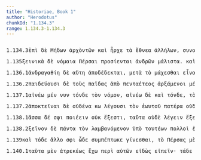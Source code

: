 ```yaml
---
title: "Historiae, Book 1"
author: "Herodotus"
chunkId: "1.134.3"
range: 1.134.3-1.134.3
---
```


<pre class="greek prose syntax" data-urn="urn:cts:greekLit:tlg0016.tlg001"><p><span class="subdoc" data-subdoc="1.134.3">1.134.3</span><span class="sentence"><span class=" " data-flags="r--------" data-head="6" data-id="1" data-lemma="ἐπί">ἐπὶ </span><span class=" " data-flags="d--------" data-head="10" data-id="2" data-lemma="δέ">δὲ </span><span class=" genitive" data-def="Mede, Median" data-flags="n-p---mg-" data-head="1" data-id="3" data-lemma="Μῆδος">Μήδων </span><span class="verb genitive" data-def="to be first, begin, make a beginning, to be the aggressor" data-flags="v-pppamg-" data-head="3" data-id="4" data-lemma="ἄρχω">ἀρχὸντῶν </span><span class=" " data-flags="d--------" data-head="6" data-id="5" data-lemma="καί">καὶ </span><span class="verb " data-def="to be first, begin, make a beginning, to be the aggressor" data-flags="v3siia---" data-head="10" data-id="6" data-lemma="ἄρχω">ἦρχε </span><span class=" nominative" data-flags="l-p---nn-" data-head="8" data-id="7" data-lemma="ὁ">τὰ </span><span class=" nominative" data-def="number of people living together, company, body of men, band, host" data-flags="n-p---nn-" data-head="6" data-id="8" data-lemma="ἔθνος">ἔθνεα </span><span class=" genitive" data-def="of one another, to one another, one another, mutually, reciprocally, one another" data-flags="p-p---ng-" data-head="6" data-id="9" data-lemma="ἀλλήλων">ἀλλήλων</span><span class=" " data-flags="u--------" data-head="37" data-id="10" data-lemma=",">, </span><span class=" genitive" data-def="all together, the whole range of" data-flags="a-p---mg-" data-head="15" data-id="11" data-lemma="συνάπας">συναπάντων </span><span class=" " data-def="indeed, of a truth, but, indeed" data-flags="d--------" data-head="27" data-id="12" data-lemma="μέν">μὲν </span><span class=" nominative" data-def="Mede, Median" data-flags="n-p---mn-" data-head="42" data-id="13" data-lemma="Μῆδος">Μῆδοι </span><span class=" " data-flags="d--------" data-head="17" data-id="14" data-lemma="καί">καὶ </span><span class=" genitive" data-flags="l-p---mg-" data-head="42" data-id="15" data-lemma="ὁ">τῶν </span><span class=" accusative" data-def="nearest, nearest, ever nigh" data-flags="a-p---na-" data-head="17" data-id="16" data-lemma="ἄγχιστος">ἄγχιστα </span><span class="verb genitive" data-def="inhabit, have, enjoy, to be inhabited" data-flags="v-pppamg-" data-head="15" data-id="17" data-lemma="οἰκέω">οἰκεόντων </span><span class=" dative" data-def="Rendic.Pont. Accad.Rom. di Arch, they, them, them" data-flags="p-p---md-" data-head="16" data-id="18" data-lemma="σφεῖς">σφίσι</span><span class=" " data-flags="u--------" data-head="42" data-id="19" data-lemma=",">, </span><span class=" nominative" data-def="this, u, this man here" data-flags="p-p---mn-" data-head="43" data-id="20" data-lemma="οὗτος">οὗτοι </span><span class=" " data-flags="d--------" data-head="27" data-id="21" data-lemma="δέ">δὲ </span><span class=" " data-flags="d--------" data-head="24" data-id="22" data-lemma="καί">καὶ </span><span class=" genitive" data-flags="l-p---mg-" data-head="24" data-id="23" data-lemma="ὁ">τῶν </span><span class=" genitive" data-def="having the same borders with, marching with, with neighbours, suburbs" data-flags="a-p---mg-" data-head="43" data-id="24" data-lemma="ὅμορος">ὁμούρων</span><span class=" " data-flags="u--------" data-head="43" data-id="25" data-lemma=",">, </span><span class=" nominative" data-flags="l-p---mn-" data-head="44" data-id="26" data-lemma="ὁ">οἳ </span><span class=" " data-flags="c--------" data-head="10" data-id="27" data-lemma="δέ">δὲ </span><span class=" " data-def="very, exceedingly, very, every one" data-flags="d--------" data-head="30" data-id="28" data-lemma="μάλα">μάλα </span><span class=" genitive" data-flags="l-p---mg-" data-head="30" data-id="29" data-lemma="ὁ">τῶν </span><span class="verb genitive" data-flags="v-pppemg-" data-head="44" data-id="30" data-lemma="ἔχω">ἐχομένων</span><span class=" " data-flags="u--------" data-head="44" data-id="31" data-lemma=",">, </span><span class=" " data-flags="r--------" data-head="40" data-id="32" data-lemma="κατά">κατὰ </span><span class=" accusative" data-flags="l-s---ma-" data-head="36" data-id="33" data-lemma="ὁ">τὸν </span><span class=" accusative" data-def="self, him, her, it, the very one, the same" data-flags="a-s---ma-" data-head="36" data-id="34" data-lemma="αὐτός">αὐτὸν </span><span class=" " data-flags="d--------" data-head="40" data-id="35" data-lemma="δή">δὴ </span><span class=" accusative" data-def="computation, reckoning, account, accounts" data-flags="n-s---ma-" data-head="32" data-id="36" data-lemma="λόγος">λόγον </span><span class=" " data-flags="c--------" data-head="0" data-id="37" data-lemma="καί">καὶ </span><span class=" nominative" data-flags="l-p---mn-" data-head="39" data-id="38" data-lemma="ὁ">οἱ </span><span class=" nominative" data-def="a throw on the dice" data-flags="n-p---mn-" data-head="40" data-id="39" data-lemma="Πέρσης">Πέρσαι </span><span class="verb " data-def="honour, revere, reverence, bestow honours, reward" data-flags="v3ppia---" data-head="37" data-id="40" data-lemma="τιμάω">τιμῶσι</span><span class=" " data-flags="u--------" data-head="0" data-id="41" data-lemma="·">· </span></span><span class="sentence"><span class="verb " data-def="step forward, advance, take a, stride forward" data-flags="v3siia---" data-head="0" data-id="1" data-lemma="προβαίνω">προέβαινε </span><span class=" " data-def="for, yes, . . , no, ay doubtless" data-flags="d--------" data-head="1" data-id="2" data-lemma="γάρ">γὰρ </span><span class=" " data-flags="d--------" data-head="1" data-id="3" data-lemma="δή">δὴ </span><span class=" nominative" data-flags="l-s---nn-" data-head="5" data-id="4" data-lemma="ὁ">τὸ </span><span class=" nominative" data-def="number of people living together, company, body of men, band, host" data-flags="n-s---nn-" data-head="1" data-id="5" data-lemma="ἔθνος">ἔθνος </span><span class=" vocative" data-def="ruler, commander, chief, king, chief magistrate" data-flags="n-s---mv-" data-head="8" data-id="6" data-lemma="ἄρχων">ἄρχον </span><span class=" " data-flags="d--------" data-head="8" data-id="7" data-lemma="τε">τε </span><span class=" " data-flags="c--------" data-head="1" data-id="8" data-lemma="καί">καὶ </span><span class="verb accusative" data-def="to be an administrator, guardian, for, govern, manage" data-flags="v-sppana-" data-head="8" data-id="9" data-lemma="ἐπιτροπεύω">ἐπιτροπεῦον</span><span class=" " data-flags="u--------" data-head="0" data-id="10" data-lemma=".">. </span></span></p><p><span class="subdoc" data-subdoc="1.135">1.135</span><span class="sentence"><span class=" accusative" data-def="of, for a stranger, of foreign kind, taxes paid by aliens" data-flags="a-p---na-" data-head="3" data-id="1" data-lemma="ξενικός">ξεινικὰ </span><span class=" " data-flags="d--------" data-head="5" data-id="2" data-lemma="δέ">δὲ </span><span class=" accusative" data-flags="a-p---na-" data-head="5" data-id="3" data-lemma="νόμαιος">νόμαια </span><span class=" nominative" data-def="a throw on the dice" data-flags="n-p---mn-" data-head="5" data-id="4" data-lemma="Πέρσης">Πέρσαι </span><span class="verb " data-def="let come to, admit, apply" data-flags="v3ppie---" data-head="0" data-id="5" data-lemma="προσίημι">προσίενται </span><span class=" genitive" data-def="nar-, ner-, nṛ-, nṛ" data-flags="n-p---mg-" data-head="7" data-id="6" data-lemma="ἀνήρ">ἀνδρῶν </span><span class=" " data-flags="d--------" data-head="5" data-id="7" data-lemma="μάλιστα">μάλιστα</span><span class=" " data-flags="u--------" data-head="0" data-id="8" data-lemma=".">. </span></span><span class="sentence"><span class=" " data-flags="d--------" data-head="14" data-id="1" data-lemma="καί">καὶ </span><span class=" " data-def="for, yes, . . , no, ay doubtless" data-flags="d--------" data-head="14" data-id="2" data-lemma="γάρ">γὰρ </span><span class=" " data-flags="d--------" data-head="5" data-id="3" data-lemma="δή">δὴ </span><span class=" accusative" data-flags="l-s---fa-" data-head="6" data-id="4" data-lemma="ὁ">τὴν </span><span class=" accusative" data-def="the Median affairs, the war with the Medes, silken" data-flags="a-s---fa-" data-head="6" data-id="5" data-lemma="Μηδικός">Μηδικὴν </span><span class=" accusative" data-def="clothing, raiment, the dress, dress" data-flags="n-s---fa-" data-head="12" data-id="6" data-lemma="ἐσθής">ἐσθῆτα </span><span class="verb nominative" data-def="use customarily, practise, to have, in common use" data-flags="v-papamn-" data-head="12" data-id="7" data-lemma="νομίζω">νομίσαντες </span><span class=" genitive" data-flags="l-s---fg-" data-head="11" data-id="8" data-lemma="ὁ">τῆς </span><span class=" genitive" data-def="Stadtrecht von Gortyn, of himself, herself, itself, itself, absolutely" data-flags="p-p---mg-" data-head="8" data-id="9" data-lemma="ἑαυτοῦ">ἑωυτῶν </span><span class="verb " data-flags="v--pna---" data-head="7" data-id="10" data-lemma="εἰμί">εἶναι </span><span class=" accusative" data-flags="a-s---fac" data-head="10" data-id="11" data-lemma="καλός">καλλίω </span><span class="verb " data-def="repeated, habitual, bear to and fro, bear along" data-flags="v3ppia---" data-head="14" data-id="12" data-lemma="φορέω">φορέουσι</span><span class=" " data-flags="u--------" data-head="12" data-id="13" data-lemma=",">, </span><span class=" " data-flags="c--------" data-head="0" data-id="14" data-lemma="καί">καὶ </span><span class=" " data-def="into, to, into" data-flags="r--------" data-head="22" data-id="15" data-lemma="εἰς">ἐς </span><span class=" accusative" data-flags="l-p---ma-" data-head="17" data-id="16" data-lemma="ὁ">τοὺς </span><span class=" accusative" data-flags="n-p---ma-" data-head="15" data-id="17" data-lemma="πολεμός">πολέμους </span><span class=" accusative" data-flags="l-p---ma-" data-head="20" data-id="18" data-lemma="ὁ">τοὺς </span><span class=" accusative" data-def="in Egyptian style" data-flags="a-p---ma-" data-head="20" data-id="19" data-lemma="Αἰγύπτιος">Αἰγυπτίους </span><span class=" accusative" data-def="corslet, jerkin, coat of mail, scale armour" data-flags="n-p---ma-" data-head="22" data-id="20" data-lemma="θώραξ">θώρηκας</span><span class=" " data-flags="u--------" data-head="0" data-id="21" data-lemma="·">· </span></span><span class="sentence"><span class=" " data-flags="d--------" data-head="8" data-id="1" data-lemma="καί">καὶ </span><span class=" accusative" data-def="comfort, ease, enjoyments, luxuries, enjoy oneself, make merry" data-flags="n-p---fa-" data-head="5" data-id="2" data-lemma="εὐπάθεια">εὐπαθείας </span><span class=" " data-flags="d--------" data-head="8" data-id="3" data-lemma="τε">τε </span><span class=" accusative" data-def="of every kind, of all sorts, manifold, miscellaneous, of every country" data-flags="a-p---fa-" data-head="2" data-id="4" data-lemma="παντοδαπός">παντοδαπὰς </span><span class="verb nominative" data-def="learn, by hearsay, by inquiry" data-flags="v-pppemn-" data-head="6" data-id="5" data-lemma="πυνθάνομαι">πυνθανόμενοι </span><span class="verb " data-def="pursue, practise, make" data-flags="v3ppia---" data-head="8" data-id="6" data-lemma="ἐπιτηδεύω">ἐπιτηδεύουσι</span><span class=" " data-flags="u--------" data-head="6" data-id="7" data-lemma=",">, </span><span class=" " data-flags="c--------" data-head="0" data-id="8" data-lemma="καί">καὶ </span><span class=" " data-flags="d--------" data-head="10" data-id="9" data-lemma="δή">δὴ </span><span class=" " data-flags="d--------" data-head="15" data-id="10" data-lemma="καί">καὶ </span><span class=" " data-def="ápa, ab, ap-ehtre" data-flags="r--------" data-head="13" data-id="11" data-lemma="ἀπό">ἀπ̓ </span><span class=" genitive" data-def="the Thessalian tribe of which Hellen was the reputed chief, non-Egyptian, pagan" data-flags="n-p---mg-" data-head="11" data-id="12" data-lemma="Ἕλλην">Ἑλλήνων </span><span class="verb nominative" data-def="learn, by study, by practice" data-flags="v-papamn-" data-head="15" data-id="13" data-lemma="μανθάνω">μαθόντες </span><span class=" dative" data-def="child, son, daughter" data-flags="n-p---md-" data-head="15" data-id="14" data-lemma="παῖς">παισὶ </span><span class="verb " data-flags="v3ppie---" data-head="8" data-id="15" data-lemma="μίγνυμι">μίσγονται</span><span class=" " data-flags="u--------" data-head="0" data-id="16" data-lemma=".">. </span></span><span class="sentence"><span class="verb " data-def="D Deor, marry, take to wife" data-flags="v3ppia---" data-head="11" data-id="1" data-lemma="γαμέω">γαμέουσι </span><span class=" " data-flags="d--------" data-head="11" data-id="2" data-lemma="δέ">δὲ </span><span class=" nominative" data-def="each, each, every one" data-flags="a-s---mn-" data-head="11" data-id="3" data-lemma="ἕκαστος">ἕκαστος </span><span class=" genitive" data-def="self, him, her, it, the very one, the same" data-flags="p-p---mg-" data-head="3" data-id="4" data-lemma="αὐτός">αὐτῶν </span><span class=" accusative" data-def="many, many, many" data-flags="a-p---fa-" data-head="8" data-id="5" data-lemma="πολύς">πολλὰς </span><span class=" " data-def="indeed, of a truth, but, indeed" data-flags="d--------" data-head="11" data-id="6" data-lemma="μέν">μὲν </span><span class=" accusative" data-def="wedded, lawful, wedded wife, wedded wife" data-flags="a-p---fa-" data-head="8" data-id="7" data-lemma="κουρίδιος">κουριδίας </span><span class=" accusative" data-def="woman, man, mistress, lady" data-flags="n-p---fa-" data-head="1" data-id="8" data-lemma="γυνή">γυναῖκας</span><span class=" " data-flags="u--------" data-head="1" data-id="9" data-lemma=",">, </span><span class=" dative" data-def="many, many, many" data-flags="a-s---nd-" data-head="13" data-id="10" data-lemma="πολύς">πολλῷ </span><span class=" " data-flags="c--------" data-head="0" data-id="11" data-lemma="δέ">δ̓ </span><span class=" " data-def="yet, still, ever, already" data-flags="d--------" data-head="13" data-id="12" data-lemma="ἔτι">ἔτι </span><span class=" accusative" data-flags="a-p---ma-" data-head="14" data-id="13" data-lemma="πλείων">πλεῦνας </span><span class=" accusative" data-def="young girl" data-flags="n-p---fa-" data-head="15" data-id="14" data-lemma="παλλακή">παλλακὰς </span><span class="verb " data-def="kill, slay, seeks to kill, the slayer, murderer" data-flags="v3ppie---" data-head="11" data-id="15" data-lemma="κτείνω">κτῶνται</span><span class=" " data-flags="u--------" data-head="0" data-id="16" data-lemma=".">. </span></span></p><p><span class="subdoc" data-subdoc="1.136.1">1.136.1</span><span class="sentence"><span class=" nominative" data-def="bravery, manly virtue, the character of an upright man" data-flags="n-s---fn-" data-head="5" data-id="1" data-lemma="ἀνδραγαθία">ἀνδραγαθίη </span><span class=" " data-flags="d--------" data-head="4" data-id="2" data-lemma="δέ">δὲ </span><span class=" nominative" data-def="this, u, this man here" data-flags="a-s---fn-" data-head="1" data-id="3" data-lemma="οὗτος">αὕτη </span><span class="verb " data-def="accept, accept, accept as a teacher, follow" data-flags="v3srie---" data-head="0" data-id="4" data-lemma="ἀποδέχομαι">ἀποδέδεκται</span><span class=" " data-flags="u--------" data-head="4" data-id="5" data-lemma=",">, </span><span class=" " data-def="mip, miti, mit, in the midst of, among, between" data-flags="r--------" data-head="15" data-id="6" data-lemma="μετά">μετὰ </span><span class=" nominative" data-flags="l-s---nn-" data-head="9" data-id="7" data-lemma="ὁ">τὸ </span><span class="verb " data-def="fight, fight with, against" data-flags="v--pne---" data-head="10" data-id="8" data-lemma="μάχομαι">μάχεσθαι </span><span class="verb " data-flags="v--pna---" data-head="6" data-id="9" data-lemma="εἰμί">εἶναι </span><span class=" accusative" data-def="good:, well-born, gentle, aristocrats" data-flags="a-s---ma-" data-head="9" data-id="10" data-lemma="ἀγαθός">ἀγαθόν</span><span class=" " data-flags="u--------" data-head="6" data-id="11" data-lemma=",">, </span><span class=" nominative" data-flags="p-s---mn-" data-head="15" data-id="12" data-lemma="ὅς">ὃς </span><span class=" " data-flags="d--------" data-head="15" data-id="13" data-lemma="ἄν">ἂν </span><span class=" accusative" data-def="many, many, many" data-flags="a-p---ma-" data-head="16" data-id="14" data-lemma="πολύς">πολλοὺς </span><span class="verb " data-def="point away from, at, point out, display, make known" data-flags="v3sasa---" data-head="5" data-id="15" data-lemma="ἀποδείκνυμι">ἀποδέξῃ </span><span class=" accusative" data-def="child, son, daughter" data-flags="n-p---ma-" data-head="15" data-id="16" data-lemma="παῖς">παῖδας</span><span class=" " data-flags="u--------" data-head="0" data-id="17" data-lemma="·">· </span></span><span class="sentence"><span class=" dative" data-flags="l-s---md-" data-head="5" data-id="1" data-lemma="ὁ">τῷ </span><span class=" " data-flags="d--------" data-head="7" data-id="2" data-lemma="δέ">δὲ </span><span class=" accusative" data-flags="l-p---ma-" data-head="4" data-id="3" data-lemma="ὁ">τοὺς </span><span class=" accusative" data-def="most, greatest, largest, most in vogue, the greatest number" data-flags="a-p---ma-" data-head="5" data-id="4" data-lemma="πλεῖστος">πλείστους </span><span class="verb dative" data-def="point away from, at, point out, display, make known" data-flags="v-sppamd-" data-head="7" data-id="5" data-lemma="ἀποδείκνυμι">ἀποδεικνύντι </span><span class=" accusative" data-def="gift, present, gift of honour, votive gift, offering" data-flags="n-p---na-" data-head="7" data-id="6" data-lemma="δῶρον">δῶρα </span><span class="verb " data-def="send out, forth from, bring out by calling, call" data-flags="v3spia---" data-head="0" data-id="7" data-lemma="ἐκπέμπω">ἐκπέμπει </span><span class=" nominative" data-def="king, chief, captain, judge" data-flags="n-s---mn-" data-head="7" data-id="8" data-lemma="βασιλεύς">βασιλεὺς </span><span class=" " data-flags="r--------" data-head="7" data-id="9" data-lemma="ἀνά">ἀνὰ </span><span class=" accusative" data-flags="a-s---na-" data-head="11" data-id="10" data-lemma="πᾶς">πᾶν </span><span class=" accusative" data-flags="n-s---na-" data-head="9" data-id="11" data-lemma="ἔτος">ἔτος</span><span class=" " data-flags="u--------" data-head="0" data-id="12" data-lemma=".">. </span></span><span class="sentence"><span class=" accusative" data-flags="l-s---na-" data-head="2" data-id="1" data-lemma="ὁ">τὸ </span><span class=" accusative" data-def="many, many, many" data-flags="a-s---na-" data-head="6" data-id="2" data-lemma="πολύς">πολλὸν </span><span class=" " data-flags="d--------" data-head="4" data-id="3" data-lemma="δέ">δ̓ </span><span class="verb " data-def="go before, lead the way, precede, to go before" data-flags="v3ppie---" data-head="0" data-id="4" data-lemma="ἡγέομαι">ἡγέαται </span><span class=" accusative" data-def="strong, hard, indigestible" data-flags="a-s---na-" data-head="6" data-id="5" data-lemma="ἰσχυρός">ἰσχυρὸν </span><span class="verb " data-flags="v--pna---" data-head="4" data-id="6" data-lemma="εἰμί">εἶναι</span><span class=" " data-flags="u--------" data-head="0" data-id="7" data-lemma=".">. </span></span></p><p><span class="subdoc" data-subdoc="1.136.2">1.136.2</span><span class="sentence"><span class="verb " data-def="bring up, rear a child, train and teach, educate" data-flags="v3ppia---" data-head="0" data-id="1" data-lemma="παιδεύω">παιδεύουσι </span><span class=" " data-flags="d--------" data-head="1" data-id="2" data-lemma="δέ">δὲ </span><span class=" accusative" data-flags="l-p---ma-" data-head="4" data-id="3" data-lemma="ὁ">τοὺς </span><span class=" accusative" data-def="child, son, daughter" data-flags="n-p---ma-" data-head="1" data-id="4" data-lemma="παῖς">παῖδας </span><span class=" " data-def="ápa, ab, ap-ehtre" data-flags="r--------" data-head="7" data-id="5" data-lemma="ἀπό">ἀπὸ </span><span class=" genitive" data-def="lasting five years, for five years" data-flags="a-s---mg-" data-head="5" data-id="6" data-lemma="πενταετής">πενταέτεος </span><span class="verb nominative" data-def="to be first, begin, make a beginning, to be the aggressor" data-flags="v-papmmn-" data-head="1" data-id="7" data-lemma="ἄρχω">ἀρξάμενοι </span><span class=" " data-flags="r--------" data-head="1" data-id="8" data-lemma="μέχρι">μέχρι </span><span class=" genitive" data-def="of twenty years" data-flags="a-s---mg-" data-head="8" data-id="9" data-lemma="εἰκοσαετής">εἰκοσαέτεος </span><span class=" accusative" data-def="three, three, three" data-flags="n-p---na-" data-head="12" data-id="10" data-lemma="τρία">τρία </span><span class=" accusative" data-def="alone, solitary, bereft of, without" data-flags="a-p---na-" data-head="10" data-id="11" data-lemma="μόνος">μοῦνα</span><span class=" " data-flags="u--------" data-head="1" data-id="12" data-lemma=",">, </span><span class="verb " data-flags="v--pna---" data-head="16" data-id="13" data-lemma="ἰχνεύω">ἰχνεύειν </span><span class=" " data-flags="d--------" data-head="16" data-id="14" data-lemma="καί">καὶ </span><span class="verb " data-def="shoot with the bow, at, use the bow" data-flags="v--pna---" data-head="16" data-id="15" data-lemma="τοξεύω">τοξεύειν </span><span class=" " data-flags="c--------" data-head="12" data-id="16" data-lemma="καί">καὶ </span><span class="verb " data-def="speak truth, speak truth, rightly foretold" data-flags="v--pne---" data-head="16" data-id="17" data-lemma="ἀληθεύω">ἀληθίζεσθαι</span><span class=" " data-flags="u--------" data-head="0" data-id="18" data-lemma=".">. </span></span><span class="sentence"><span class=" " data-def="before, until, before, sooner" data-flags="d--------" data-head="14" data-id="1" data-lemma="πρίν">πρὶν </span><span class=" " data-flags="d--------" data-head="14" data-id="2" data-lemma="δέ">δὲ </span><span class=" " data-flags="c--------" data-head="1" data-id="3" data-lemma="ἤ">ἢ </span><span class=" nominative" data-def="lasting five years, for five years" data-flags="a-s---mn-" data-head="5" data-id="4" data-lemma="πενταετής">πενταέτης </span><span class="verb " data-def="come into a new state of being, come into being, to be born" data-flags="v3sasm---" data-head="3" data-id="5" data-lemma="γίγνομαι">γένηται</span><span class=" " data-flags="u--------" data-head="1" data-id="6" data-lemma=",">, </span><span class=" " data-flags="d--------" data-head="8" data-id="7" data-lemma="οὐ">οὐκ </span><span class="verb " data-def="arrive at, come to, reach:, came up to, came to" data-flags="v3spie---" data-head="14" data-id="8" data-lemma="ἀφικνέομαι">ἀπικνέεται </span><span class=" " data-def="into, to, into" data-flags="r--------" data-head="8" data-id="9" data-lemma="εἰς">ἐς </span><span class=" accusative" data-def="aspect, appearance, appearance, in appearance" data-flags="n-s---fa-" data-head="9" data-id="10" data-lemma="ὄψις">ὄψιν </span><span class=" dative" data-flags="l-s---md-" data-head="12" data-id="11" data-lemma="ὁ">τῷ </span><span class=" vocative" data-def="of one's fathers, one's fatherland, country, of one's sires" data-flags="n-s---fv-" data-head="8" data-id="12" data-lemma="πατρίς">πατρί</span><span class=" " data-flags="u--------" data-head="8" data-id="13" data-lemma=",">, </span><span class=" " data-def="otheruise, but, not only . . but" data-flags="c--------" data-head="0" data-id="14" data-lemma="ἀλλά">ἀλλὰ </span><span class=" " data-def="beside, from the side of, from beside, from, beside" data-flags="r--------" data-head="19" data-id="15" data-lemma="παρά">παρὰ </span><span class=" dative" data-flags="l-p---fd-" data-head="17" data-id="16" data-lemma="ὁ">τῇσι </span><span class=" dative" data-def="woman, man, mistress, lady" data-flags="n-p---fd-" data-head="15" data-id="17" data-lemma="γυνή">γυναιξὶ </span><span class=" accusative" data-def="way of living, mode of life, one's life, live" data-flags="n-s---fa-" data-head="19" data-id="18" data-lemma="δίαιτα">δίαιταν </span><span class="verb " data-flags="v3spia---" data-head="14" data-id="19" data-lemma="ἐχώ">ἔχει</span><span class=" " data-flags="u--------" data-head="0" data-id="20" data-lemma=".">. </span></span><span class="sentence"><span class=" genitive" data-def="this, nearer, more remote" data-flags="p-s---ng-" data-head="3" data-id="1" data-lemma="ὅδε">τοῦδε </span><span class=" " data-flags="d--------" data-head="6" data-id="2" data-lemma="δέ">δὲ </span><span class=" " data-def="on account of, for, wherefore" data-flags="r--------" data-head="7" data-id="3" data-lemma="ἕνεκα">εἵνεκα </span><span class=" accusative" data-def="this, u, this man here" data-flags="p-s---na-" data-head="6" data-id="4" data-lemma="οὗτος">τοῦτο </span><span class=" " data-def="in this way, manner, so, thus, thus, as follows" data-flags="d--------" data-head="6" data-id="5" data-lemma="οὕτως">οὕτω </span><span class="verb " data-def="make, do, make, produce" data-flags="v3spie---" data-head="0" data-id="6" data-lemma="ποιέω">ποιέεται</span><span class=" " data-flags="u--------" data-head="6" data-id="7" data-lemma=",">, </span><span class=" " data-def="in that place, there, in which place, where, wherever" data-flags="c--------" data-head="7" data-id="8" data-lemma="ἵνα">ἵνα </span><span class=" " data-def="if haply, if, soever" data-flags="c--------" data-head="17" data-id="9" data-lemma="ἐάν">ἢν </span><span class="verb " data-def="die, to be ready to die, to be put to death, slain" data-flags="v3sasa---" data-head="9" data-id="10" data-lemma="ἀποθνήσκω">ἀποθάνῃ </span><span class="verb nominative" data-def="thicken, congeal, curdle" data-flags="v-sppemn-" data-head="10" data-id="11" data-lemma="τρέφω">τρεφόμενος</span><span class=" " data-flags="u--------" data-head="9" data-id="12" data-lemma=",">, </span><span class=" accusative" data-def="not one, not even one, nobody, nothing, not even one" data-flags="a-s---fa-" data-head="14" data-id="13" data-lemma="μηδείς">μηδεμίαν </span><span class=" accusative" data-def="surfeit, loathing, nausea, Acut.(Sp, distress, vexation" data-flags="n-s---fa-" data-head="17" data-id="14" data-lemma="ἄση">ἄσην </span><span class=" dative" data-flags="l-s---md-" data-head="16" data-id="15" data-lemma="ὁ">τῷ </span><span class=" vocative" data-def="of one's fathers, one's fatherland, country, of one's sires" data-flags="n-s---fv-" data-head="17" data-id="16" data-lemma="πατρίς">πατρὶ </span><span class="verb " data-def="strike, dash against, letting, dash against" data-flags="v3sasa---" data-head="8" data-id="17" data-lemma="προσβάλλω">προσβάλῃ</span><span class=" " data-flags="u--------" data-head="0" data-id="18" data-lemma=".">. </span></span></p><p><span class="subdoc" data-subdoc="1.137.1">1.137.1</span><span class="sentence"><span class="verb " data-def="tell, speak of, reports of, praise, approve" data-flags="v1spia---" data-head="9" data-id="1" data-lemma="αἰνέω">αἰνέω </span><span class=" " data-def="indeed, of a truth, but, indeed" data-flags="d--------" data-head="9" data-id="2" data-lemma="μέν">μέν </span><span class=" " data-flags="d--------" data-head="9" data-id="3" data-lemma="νῦν">νυν </span><span class=" accusative" data-def="this, nearer, more remote" data-flags="a-s---ma-" data-head="6" data-id="4" data-lemma="ὅδε">τόνδε </span><span class=" accusative" data-flags="l-s---ma-" data-head="6" data-id="5" data-lemma="ὁ">τὸν </span><span class=" accusative" data-flags="n-s---ma-" data-head="1" data-id="6" data-lemma="νόμος">νόμον</span><span class=" " data-flags="u--------" data-head="1" data-id="7" data-lemma=",">, </span><span class="verb " data-def="tell, speak of, reports of, praise, approve" data-flags="v1spia---" data-head="9" data-id="8" data-lemma="αἰνέω">αἰνέω </span><span class=" " data-flags="c--------" data-head="0" data-id="9" data-lemma="δέ">δὲ </span><span class=" " data-flags="d--------" data-head="11" data-id="10" data-lemma="καί">καὶ </span><span class=" accusative" data-def="this, nearer, more remote" data-flags="p-s---ma-" data-head="12" data-id="11" data-lemma="ὅδε">τόνδε</span><span class=" " data-flags="u--------" data-head="8" data-id="12" data-lemma=",">, </span><span class=" nominative" data-flags="l-s---nn-" data-head="25" data-id="13" data-lemma="ὁ">τὸ </span><span class=" " data-flags="d--------" data-head="15" data-id="14" data-lemma="μή">μὴ </span><span class=" genitive" data-def="sem, sm, i" data-flags="a-s---fg-" data-head="16" data-id="15" data-lemma="εἷς">μιῆς </span><span class=" genitive" data-def="responsibility, guilt, blame, accusation" data-flags="n-s---fg-" data-head="17" data-id="16" data-lemma="αἰτία">αἰτίης </span><span class=" " data-def="on account of, for, wherefore" data-flags="r--------" data-head="23" data-id="17" data-lemma="ἕνεκα">εἵνεκα </span><span class=" " data-def="and not, neither . . nor, both not . . , and" data-flags="d--------" data-head="25" data-id="18" data-lemma="μήτε">μήτε </span><span class=" accusative" data-def="self, him, her, it, the very one, the same" data-flags="a-s---ma-" data-head="21" data-id="19" data-lemma="αὐτός">αὐτὸν </span><span class=" accusative" data-flags="l-s---ma-" data-head="21" data-id="20" data-lemma="ὁ">τὸν </span><span class=" accusative" data-def="king, chief, captain, judge" data-flags="n-s---ma-" data-head="23" data-id="21" data-lemma="βασιλεύς">βασιλέα </span><span class=" accusative" data-def="not one, not even one, nobody, nothing, not even one" data-flags="p-s---ma-" data-head="23" data-id="22" data-lemma="μηδείς">μηδένα </span><span class="verb " data-def="murder, kill, to be slain, stain with blood" data-flags="v--pna---" data-head="25" data-id="23" data-lemma="φονεύω">φονεύειν</span><span class=" " data-flags="u--------" data-head="23" data-id="24" data-lemma=",">, </span><span class=" " data-def="and not, neither . . nor, both not . . , and" data-flags="c--------" data-head="12" data-id="25" data-lemma="μήτε">μήτε </span><span class=" genitive" data-flags="l-p---mg-" data-head="28" data-id="26" data-lemma="ὁ">τῶν </span><span class=" genitive" data-flags="a-p---mg-" data-head="28" data-id="27" data-lemma="ἄλλος">ἄλλων </span><span class=" genitive" data-def="a throw on the dice" data-flags="n-p---mg-" data-head="29" data-id="28" data-lemma="Πέρσης">Περσέων </span><span class=" accusative" data-def="not one, not even one, nobody, nothing, not even one" data-flags="p-s---ma-" data-head="38" data-id="29" data-lemma="μηδείς">μηδένα </span><span class=" genitive" data-flags="l-p---mg-" data-head="32" data-id="30" data-lemma="ὁ">τῶν </span><span class=" genitive" data-def="Stadtrecht von Gortyn, of himself, herself, itself, itself, absolutely" data-flags="p-s---mg-" data-head="32" data-id="31" data-lemma="ἑαυτοῦ">ἑωυτοῦ </span><span class=" genitive" data-def="household slave, household" data-flags="n-p---mg-" data-head="37" data-id="32" data-lemma="οἰκέτης">οἰκετέων </span><span class=" " data-flags="r--------" data-head="38" data-id="33" data-lemma="ἐπί">ἐπὶ </span><span class=" dative" data-def="sem, sm, i" data-flags="a-s---fd-" data-head="35" data-id="34" data-lemma="εἷς">μιῇ </span><span class=" dative" data-def="responsibility, guilt, blame, accusation" data-flags="n-s---fd-" data-head="33" data-id="35" data-lemma="αἰτία">αἰτίῃ </span><span class=" accusative" data-def="incurable, desperate, fatal, till it is past cure, ruin utterly" data-flags="a-s---na-" data-head="37" data-id="36" data-lemma="ἀνήκεστος">ἀνήκεστον </span><span class=" accusative" data-def="that which happens, incident, accident, incident" data-flags="n-s---na-" data-head="38" data-id="37" data-lemma="πάθος">πάθος </span><span class="verb " data-def="do, to do, harm" data-flags="v--pna---" data-head="25" data-id="38" data-lemma="ἔρδω">ἔρδειν</span><span class=" " data-flags="u--------" data-head="0" data-id="39" data-lemma="·">· </span></span><span class="sentence"><span class=" " data-def="otheruise, but, not only . . but" data-flags="d--------" data-head="18" data-id="1" data-lemma="ἀλλά">ἀλλὰ </span><span class="verb nominative" data-def="count, reckon, calculate, calculate" data-flags="v-sapemn-" data-head="18" data-id="2" data-lemma="λογίζομαι">λογισάμενος </span><span class=" " data-def="if haply, if, soever" data-flags="c--------" data-head="18" data-id="3" data-lemma="ἐάν">ἢν </span><span class="verb " data-def="find, find that, found" data-flags="v2spse---" data-head="3" data-id="4" data-lemma="εὑρίσκω">εὑρίσκῃ </span><span class=" accusative" data-def="" data-flags="a-p---na-" data-head="7" data-id="5" data-lemma="πλέος">πλέω </span><span class=" " data-flags="d--------" data-head="7" data-id="6" data-lemma="τε">τε </span><span class=" " data-flags="c--------" data-head="11" data-id="7" data-lemma="καί">καὶ </span><span class=" accusative" data-def="big, full-grown, elder" data-flags="a-p---nac" data-head="7" data-id="8" data-lemma="μέγας">μέζω </span><span class=" accusative" data-flags="l-p---na-" data-head="10" data-id="9" data-lemma="ὁ">τὰ </span><span class=" accusative" data-def="wrong done, intentional wrong, wrong done to" data-flags="n-p---na-" data-head="11" data-id="10" data-lemma="ἀδίκημα">ἀδικήματα </span><span class="verb accusative" data-flags="v-sppama-" data-head="4" data-id="11" data-lemma="εἰμί">ἐόντα </span><span class=" genitive" data-flags="l-p---ng-" data-head="13" data-id="12" data-lemma="ὁ">τῶν </span><span class=" genitive" data-def="service done, rendered" data-flags="n-p---ng-" data-head="7" data-id="13" data-lemma="ὑπούργημα">ὑπουργημάτων</span><span class=" " data-flags="u--------" data-head="3" data-id="14" data-lemma=",">, </span><span class=" " data-def="in this way, manner, so, thus, thus, as follows" data-flags="d--------" data-head="18" data-id="15" data-lemma="οὕτως">οὕτω </span><span class=" dative" data-flags="l-s---md-" data-head="17" data-id="16" data-lemma="ὁ">τῷ </span><span class=" dative" data-def="soul, spirit, the principle of life, feeling and thought, of strong feeling and passion" data-flags="n-s---md-" data-head="18" data-id="17" data-lemma="θυμός">θυμῷ </span><span class="verb " data-def="" data-flags="v3spie---" data-head="0" data-id="18" data-lemma="χράομαι">χρᾶται</span><span class=" " data-flags="u--------" data-head="0" data-id="19" data-lemma=".">. </span></span></p><p><span class="subdoc" data-subdoc="1.137.2">1.137.2</span><span class="sentence"><span class="verb " data-def="kill, slay, condemn to death, put to death" data-flags="v--ana---" data-head="5" data-id="1" data-lemma="ἀποκτείνω">ἀποκτεῖναι </span><span class=" " data-flags="d--------" data-head="12" data-id="2" data-lemma="δέ">δὲ </span><span class=" accusative" data-def="not one, no one, none, no set" data-flags="p-s---ma-" data-head="1" data-id="3" data-lemma="οὐδείς">οὐδένα </span><span class=" " data-flags="d--------" data-head="1" data-id="4" data-lemma="πω">κω </span><span class="verb " data-flags="v3ppia---" data-head="12" data-id="5" data-lemma="λέγω">λέγουσι </span><span class=" accusative" data-flags="l-s---ma-" data-head="8" data-id="6" data-lemma="ὁ">τὸν </span><span class=" genitive" data-def="Stadtrecht von Gortyn, of himself, herself, itself, itself, absolutely" data-flags="p-s---mg-" data-head="9" data-id="7" data-lemma="ἑαυτοῦ">ἑωυτοῦ </span><span class=" accusative" data-def="pitṛ[snull ]u, father, grandfather" data-flags="n-s---ma-" data-head="9" data-id="8" data-lemma="πατήρ">πατέρα </span><span class=" " data-flags="c--------" data-head="1" data-id="9" data-lemma="οὐδέ">οὐδὲ </span><span class=" accusative" data-def="mother, dam, mother-bird" data-flags="n-s---fa-" data-head="9" data-id="10" data-lemma="μήτηρ">μητέρα</span><span class=" " data-flags="u--------" data-head="5" data-id="11" data-lemma=",">, </span><span class=" " data-def="otheruise, but, not only . . but" data-flags="c--------" data-head="0" data-id="12" data-lemma="ἀλλά">ἀλλὰ </span><span class=" accusative" data-def="as many, as many as, as much as, as great as" data-flags="a-p---na-" data-head="16" data-id="13" data-lemma="ὁπόσος">ὁκόσα </span><span class=" " data-flags="d--------" data-head="16" data-id="14" data-lemma="ἤδη">ἤδη </span><span class=" nominative" data-def="such as this, so good, so noble, so bad, so great a thing" data-flags="p-p---nn-" data-head="16" data-id="15" data-lemma="τοιοῦτος">τοιαῦτα </span><span class="verb " data-def="come into a new state of being, come into being, to be born" data-flags="v3saim---" data-head="20" data-id="16" data-lemma="γίγνομαι">ἐγένετο</span><span class=" " data-flags="u--------" data-head="16" data-id="17" data-lemma=",">, </span><span class=" accusative" data-flags="a-s---fa-" data-head="19" data-id="18" data-lemma="πᾶς">πᾶσαν </span><span class=" accusative" data-def="force, constraint, necessity, perforce, of necessity, forcibly, by force" data-flags="n-s---fa-" data-head="23" data-id="19" data-lemma="ἀνάγκη">ἀνάγκην </span><span class="verb " data-def="Spir. Prooem., Eratosth.Prooem, say, affirm, assert, shall we say of" data-flags="v3ppia---" data-head="12" data-id="20" data-lemma="φημί">φασὶ </span><span class="verb accusative" data-def="investigate, search out, discover, search for" data-flags="v-pppena-" data-head="22" data-id="21" data-lemma="ἀναζητέω">ἀναζητεόμενα </span><span class=" accusative" data-def="this, u, this man here" data-flags="p-p---na-" data-head="23" data-id="22" data-lemma="οὗτος">ταῦτα </span><span class="verb " data-def="find out, discover, win, gain, to be found out" data-flags="v--anp---" data-head="20" data-id="23" data-lemma="ἀνευρίσκω">ἀνευρεθῆναι </span><span class=" " data-def="" data-flags="d--------" data-head="27" data-id="24" data-lemma="ἤτοι">ἤτοι </span><span class=" accusative" data-def="brought in by stealth, supposititious" data-flags="a-p---na-" data-head="27" data-id="25" data-lemma="ὑποβολιμαῖος">ὑποβολιμαῖα </span><span class="verb accusative" data-flags="v-sppama-" data-head="23" data-id="26" data-lemma="εἰμί">ἐόντα </span><span class=" " data-flags="c--------" data-head="26" data-id="27" data-lemma="ἤ">ἢ </span><span class=" accusative" data-def="begotten in adultery" data-flags="a-p---na-" data-head="27" data-id="28" data-lemma="μοιχίδιος">μοιχίδια</span><span class=" " data-flags="u--------" data-head="0" data-id="29" data-lemma="·">· </span></span><span class="sentence"><span class=" " data-flags="d--------" data-head="6" data-id="1" data-lemma="οὐ">οὐ </span><span class=" " data-def="for, yes, . . , no, ay doubtless" data-flags="d--------" data-head="4" data-id="2" data-lemma="γάρ">γὰρ </span><span class=" " data-flags="d--------" data-head="4" data-id="3" data-lemma="δή">δή </span><span class="verb " data-def="Spir. Prooem., Eratosth.Prooem, say, affirm, assert, shall we say of" data-flags="v3ppia---" data-head="0" data-id="4" data-lemma="φημί">φασι </span><span class="verb accusative" data-def="as, to be like, it was opportune" data-flags="v-srpana-" data-head="6" data-id="5" data-lemma="ἔοικα">οἰκὸς </span><span class="verb " data-flags="v--pna---" data-head="4" data-id="6" data-lemma="εἰμί">εἶναι </span><span class=" accusative" data-flags="l-s---ma-" data-head="16" data-id="7" data-lemma="ὁ">τόν </span><span class=" " data-def="at least, at any rate, iron, have" data-flags="d--------" data-head="9" data-id="8" data-lemma="γε">γε </span><span class=" " data-def="unconcealed, true, real, false, apparent" data-flags="d--------" data-head="16" data-id="9" data-lemma="ἀληθής">ἀληθέως </span><span class=" accusative" data-def="one who begets, father, begetter, parents" data-flags="n-s---ma-" data-head="16" data-id="10" data-lemma="τοκεύς">τοκέα </span><span class=" " data-def="úpa, uf, from under" data-flags="r--------" data-head="16" data-id="11" data-lemma="ὑπό">ὑπὸ </span><span class=" genitive" data-flags="l-s---mg-" data-head="15" data-id="12" data-lemma="ὁ">τοῦ</span><span class=" " data-flags="u--------" data-head="0" data-id="13" data-lemma=",">, </span><span class=" genitive" data-def="Stadtrecht von Gortyn, of himself, herself, itself, itself, absolutely" data-flags="p-s---mg-" data-head="15" data-id="14" data-lemma="ἑαυτοῦ">ἑωυτοῦ </span><span class=" genitive" data-def="child, son, daughter" data-flags="n-s---mg-" data-head="11" data-id="15" data-lemma="παῖς">παιδὸς </span><span class="verb " data-def="die, to be ready to die, to be put to death, slain" data-flags="v--pna---" data-head="6" data-id="16" data-lemma="ἀποθνήσκω">ἀποθνήσκειν</span><span class=" " data-flags="u--------" data-head="0" data-id="17" data-lemma=".">. </span></span></p><p><span class="subdoc" data-subdoc="1.138.1">1.138.1</span><span class="sentence"><span class=" accusative" data-def="that, Aër, any one who, anything which, whosoever, whichsoever" data-flags="p-p---na-" data-head="4" data-id="1" data-lemma="ὅστις">ἅσσα </span><span class=" " data-flags="d--------" data-head="11" data-id="2" data-lemma="δέ">δέ </span><span class=" dative" data-def="Rendic.Pont. Accad.Rom. di Arch, they, them, them" data-flags="p-p---md-" data-head="6" data-id="3" data-lemma="σφεῖς">σφι </span><span class="verb " data-def="make, do, make, produce" data-flags="v--pna---" data-head="6" data-id="4" data-lemma="ποιέω">ποιέειν </span><span class=" " data-flags="d--------" data-head="6" data-id="5" data-lemma="οὐ">οὐκ </span><span class="verb " data-def="it is allowed, is possible, 'licet esse beatis', since it was possible" data-flags="v3spia---" data-head="8" data-id="6" data-lemma="ἔξεστι">ἔξεστι</span><span class=" " data-flags="u--------" data-head="6" data-id="7" data-lemma=",">, </span><span class=" nominative" data-def="this, u, this man here" data-flags="p-p---nn-" data-head="10" data-id="8" data-lemma="οὗτος">ταῦτα </span><span class=" " data-flags="d--------" data-head="11" data-id="9" data-lemma="οὐδέ">οὐδὲ </span><span class="verb " data-flags="v--pna---" data-head="11" data-id="10" data-lemma="λέγω">λέγειν </span><span class="verb " data-def="it is allowed, is possible, 'licet esse beatis', since it was possible" data-flags="v3spia---" data-head="0" data-id="11" data-lemma="ἔξεστι">ἔξεστι</span><span class=" " data-flags="u--------" data-head="0" data-id="12" data-lemma=".">. </span></span><span class="sentence"><span class=" nominative" data-def="causing shame, dishonouring, reproachful, ugly, ill-favoured, deformed" data-flags="a-s---nn-" data-head="6" data-id="1" data-lemma="αἰσχρός">αἴσχιστον </span><span class=" " data-flags="d--------" data-head="21" data-id="2" data-lemma="δέ">δὲ </span><span class=" dative" data-def="self, him, her, it, the very one, the same" data-flags="p-p---md-" data-head="6" data-id="3" data-lemma="αὐτός">αὐτοῖσι </span><span class=" nominative" data-flags="l-s---nn-" data-head="5" data-id="4" data-lemma="ὁ">τὸ </span><span class="verb " data-def="cheat by lies, beguile, to be cheated, deceived, I am" data-flags="v--pne---" data-head="6" data-id="5" data-lemma="ψεύδω">ψεύδεσθαι </span><span class="verb " data-def="use customarily, practise, to have, in common use" data-flags="v3srie---" data-head="9" data-id="6" data-lemma="νομίζω">νενόμισται</span><span class=" " data-flags="u--------" data-head="6" data-id="7" data-lemma=",">, </span><span class=" accusative" data-def="second, next, comes in second" data-flags="a-p---na-" data-head="32" data-id="8" data-lemma="δεύτερος">δεύτερα </span><span class=" " data-flags="c--------" data-head="21" data-id="9" data-lemma="δέ">δὲ </span><span class=" nominative" data-flags="l-s---nn-" data-head="11" data-id="10" data-lemma="ὁ">τὸ </span><span class="verb " data-def="-IG, owe, have to pay, account for" data-flags="v--pna---" data-head="32" data-id="11" data-lemma="ὀφείλω">ὀφείλειν </span><span class=" accusative" data-def="that which one needs must pay, obligation, debt, it, the obligation to restore or pay for 'lified' cattle and plunder" data-flags="n-s---na-" data-head="11" data-id="12" data-lemma="χρέος">χρέος</span><span class=" " data-flags="u--------" data-head="32" data-id="13" data-lemma=",">, </span><span class=" genitive" data-def="many, many, many" data-flags="a-p---ng-" data-head="18" data-id="14" data-lemma="πολύς">πολλῶν </span><span class=" " data-def="indeed, of a truth, but, indeed" data-flags="d--------" data-head="21" data-id="15" data-lemma="μέν">μὲν </span><span class=" " data-flags="c--------" data-head="17" data-id="16" data-lemma="καί">καὶ </span><span class=" genitive" data-flags="a-p---ng-" data-head="14" data-id="17" data-lemma="ἄλλος">ἄλλων </span><span class=" " data-def="on account of, for, wherefore" data-flags="r--------" data-head="9" data-id="18" data-lemma="ἕνεκα">εἵνεκα</span><span class=" " data-flags="u--------" data-head="18" data-id="19" data-lemma=",">, </span><span class=" " data-flags="d--------" data-head="23" data-id="20" data-lemma="μάλιστα">μάλιστα </span><span class=" " data-flags="c--------" data-head="0" data-id="21" data-lemma="δέ">δὲ </span><span class=" accusative" data-def="of, with, by force:, constraining, applying force" data-flags="a-s---fa-" data-head="24" data-id="22" data-lemma="ἀναγκαῖος">ἀναγκαίην </span><span class="verb " data-def="Spir. Prooem., Eratosth.Prooem, say, affirm, assert, shall we say of" data-flags="v3ppia---" data-head="21" data-id="23" data-lemma="φημί">φασὶ </span><span class="verb " data-flags="v--pna---" data-head="23" data-id="24" data-lemma="εἰμί">εἶναι </span><span class=" accusative" data-flags="l-s---ma-" data-head="26" data-id="25" data-lemma="ὁ">τὸν </span><span class="verb accusative" data-def="-IG, owe, have to pay, account for" data-flags="v-sppama-" data-head="30" data-id="26" data-lemma="ὀφείλω">ὀφείλοντα </span><span class=" " data-flags="d--------" data-head="30" data-id="27" data-lemma="καί">καί </span><span class=" accusative" data-def="any one, any thing, who? what?, si se" data-flags="a-s---na-" data-head="29" data-id="28" data-lemma="τις">τι </span><span class=" accusative" data-def="falsehood, lie, lie, deceit" data-flags="n-s---na-" data-head="30" data-id="29" data-lemma="ψεῦδος">ψεῦδος </span><span class="verb " data-flags="v--pna---" data-head="24" data-id="30" data-lemma="λέγω">λέγειν</span><span class=" " data-flags="u--------" data-head="0" data-id="31" data-lemma=".">. </span></span><span class="sentence"><span class=" nominative" data-flags="p-s---mn-" data-head="9" data-id="1" data-lemma="ὅς">ὃς </span><span class=" " data-flags="d--------" data-head="9" data-id="2" data-lemma="ἄν">ἂν </span><span class=" " data-flags="d--------" data-head="16" data-id="3" data-lemma="δέ">δὲ </span><span class=" genitive" data-flags="l-p---mg-" data-head="5" data-id="4" data-lemma="ὁ">τῶν </span><span class=" genitive" data-def="townsman, citizen, one who has civil rights, one who has political rights" data-flags="n-p---mg-" data-head="1" data-id="5" data-lemma="ἀστός">ἀστῶν </span><span class=" accusative" data-def="leprosy, which makes the skin scaly" data-flags="n-s---fa-" data-head="7" data-id="6" data-lemma="λέπρα">λέπρην </span><span class=" " data-flags="c--------" data-head="9" data-id="7" data-lemma="ἤ">ἢ </span><span class=" accusative" data-def="leprosy, elephantiasis, white poplar, Populus alba" data-flags="n-s---fa-" data-head="7" data-id="8" data-lemma="λεύκη">λεύκην </span><span class="verb " data-flags="v3spsa---" data-head="13" data-id="9" data-lemma="ἐχώ">ἔχῃ</span><span class=" " data-flags="u--------" data-head="9" data-id="10" data-lemma=",">, </span><span class=" " data-def="into, to, into" data-flags="r--------" data-head="15" data-id="11" data-lemma="εἰς">ἐς </span><span class=" accusative" data-def="city, the citadel, the citadel" data-flags="n-s---fa-" data-head="11" data-id="12" data-lemma="πόλις">πόλιν </span><span class=" nominative" data-def="this, u, this man here" data-flags="p-s---mn-" data-head="16" data-id="13" data-lemma="οὗτος">οὗτος </span><span class=" " data-flags="d--------" data-head="16" data-id="14" data-lemma="οὐ">οὐ </span><span class="verb " data-def="go down, go down to the grave, down" data-flags="v3spie---" data-head="16" data-id="15" data-lemma="κατέρχομαι">κατέρχεται </span><span class=" " data-flags="c--------" data-head="0" data-id="16" data-lemma="οὐδέ">οὐδὲ </span><span class="verb " data-flags="v3spie---" data-head="16" data-id="17" data-lemma="συμμίγνυμι">συμμίσγεται </span><span class=" dative" data-flags="l-p---md-" data-head="20" data-id="18" data-lemma="ὁ">τοῖσι </span><span class=" dative" data-flags="a-p---md-" data-head="20" data-id="19" data-lemma="ἄλλος">ἄλλοισι </span><span class=" dative" data-def="a throw on the dice" data-flags="n-p---md-" data-head="17" data-id="20" data-lemma="Πέρσης">Πέρσῃσι</span><span class=" " data-flags="u--------" data-head="0" data-id="21" data-lemma="·">· </span></span><span class="sentence"><span class="verb " data-def="Spir. Prooem., Eratosth.Prooem, say, affirm, assert, shall we say of" data-flags="v3ppia---" data-head="0" data-id="1" data-lemma="φημί">φασὶ </span><span class=" " data-flags="d--------" data-head="1" data-id="2" data-lemma="δέ">δέ </span><span class=" accusative" data-def="him, her, it, himself" data-flags="p3s---ma-" data-head="10" data-id="3" data-lemma="μιν">μιν </span><span class=" " data-def="into, to, into" data-flags="r--------" data-head="7" data-id="4" data-lemma="εἰς">ἐς </span><span class=" accusative" data-flags="l-s---ma-" data-head="6" data-id="5" data-lemma="ὁ">τὸν </span><span class=" accusative" data-def="sun, the light of life, live, eastern" data-flags="n-s---ma-" data-head="4" data-id="6" data-lemma="ἥλιος">ἥλιον </span><span class="verb accusative" data-def="Acut. (Sp.), miss the mark, miss" data-flags="v-sapama-" data-head="3" data-id="7" data-lemma="ἁμαρτάνω">ἁμαρτόντα </span><span class=" accusative" data-def="any one, any thing, who? what?, si se" data-flags="p-s---na-" data-head="7" data-id="8" data-lemma="τις">τι </span><span class=" accusative" data-def="this, u, this man here" data-flags="p-p---na-" data-head="10" data-id="9" data-lemma="οὗτος">ταῦτα </span><span class="verb " data-flags="v--pna---" data-head="1" data-id="10" data-lemma="ἔχω">ἔχειν</span><span class=" " data-flags="u--------" data-head="0" data-id="11" data-lemma=".">. </span></span></p><p><span class="subdoc" data-subdoc="1.138.2">1.138.2</span><span class="sentence"><span class=" accusative" data-def="guest-friend, guest, visitor" data-flags="n-s---ma-" data-head="14" data-id="1" data-lemma="ξένος">ξεῖνον </span><span class=" " data-flags="d--------" data-head="9" data-id="2" data-lemma="δέ">δὲ </span><span class=" accusative" data-flags="a-s---ma-" data-head="1" data-id="3" data-lemma="πᾶς">πάντα </span><span class=" accusative" data-flags="l-s---ma-" data-head="1" data-id="4" data-lemma="ὁ">τὸν </span><span class="verb accusative" data-def="a, take, receive" data-flags="v-sppema-" data-head="1" data-id="5" data-lemma="λαμβάνω">λαμβανόμενον </span><span class=" " data-def="úpa, uf, from under" data-flags="r--------" data-head="5" data-id="6" data-lemma="ὑπό">ὑπὸ </span><span class=" genitive" data-def="this, u, this man here" data-flags="p-p---fg-" data-head="6" data-id="7" data-lemma="οὗτος">τουτέων </span><span class=" nominative" data-def="many, many, many" data-flags="a-p---mn-" data-head="9" data-id="8" data-lemma="πολύς">πολλοὶ </span><span class="verb " data-def="drive out, drive afield, drive out, expel from" data-flags="v3ppia---" data-head="0" data-id="9" data-lemma="ἐξελαύνω">ἐξελαύνουσι </span><span class=" " data-def="from out of, from, out of, forth from" data-flags="r--------" data-head="9" data-id="10" data-lemma="ἐκ">ἐκ </span><span class=" genitive" data-flags="l-s---fg-" data-head="12" data-id="11" data-lemma="ὁ">τῆς </span><span class=" genitive" data-def="space, room in which a thing is, partly occupied space" data-flags="n-s---fg-" data-head="10" data-id="12" data-lemma="χώρα">χώρης</span><span class=" " data-flags="u--------" data-head="1" data-id="13" data-lemma=",">, </span><span class=" " data-flags="c--------" data-head="9" data-id="14" data-lemma="καί">καὶ </span><span class=" accusative" data-flags="l-p---fa-" data-head="17" data-id="15" data-lemma="ὁ">τὰς </span><span class=" accusative" data-flags="a-p---fa-" data-head="17" data-id="16" data-lemma="λευκός">λευκὰς </span><span class=" accusative" data-def="common pigeon, dove, Columba livia domestica" data-flags="n-p---fa-" data-head="14" data-id="17" data-lemma="περιστερά">περιστεράς</span><span class=" " data-flags="u--------" data-head="22" data-id="18" data-lemma=",">, </span><span class=" accusative" data-flags="l-s---fa-" data-head="21" data-id="19" data-lemma="ὁ">τὴν </span><span class=" accusative" data-def="self, him, her, it, the very one, the same" data-flags="a-s---fa-" data-head="21" data-id="20" data-lemma="αὐτός">αὐτὴν </span><span class=" accusative" data-def="responsibility, guilt, blame, accusation" data-flags="n-s---fa-" data-head="22" data-id="21" data-lemma="αἰτία">αἰτίην </span><span class="verb nominative" data-def="bring, put, lay upon, will lay" data-flags="v-pppamn-" data-head="9" data-id="22" data-lemma="ἐπιφέρω">ἐπιφέροντες</span><span class=" " data-flags="u--------" data-head="0" data-id="23" data-lemma=".">. </span></span><span class="sentence"><span class=" " data-def="into, to, into" data-flags="r--------" data-head="13" data-id="1" data-lemma="εἰς">ἐς </span><span class=" accusative" data-def="river, stream, rivers, rivers of fire" data-flags="n-s---ma-" data-head="1" data-id="2" data-lemma="ποταμός">ποταμὸν </span><span class=" " data-flags="d--------" data-head="18" data-id="3" data-lemma="δέ">δὲ </span><span class=" " data-def="and not, neque enim, neither . . , nor" data-flags="d--------" data-head="6" data-id="4" data-lemma="οὔτε">οὔτε </span><span class="verb " data-def="make water in, piss-a-beds" data-flags="v3ppia---" data-head="6" data-id="5" data-lemma="ἐνουρέω">ἐνουρέουσι </span><span class=" " data-def="and not, neque enim, neither . . , nor" data-flags="c--------" data-head="13" data-id="6" data-lemma="οὔτε">οὔτε </span><span class="verb " data-def="spit into, spit upon, to be spat upon" data-flags="v3ppia---" data-head="6" data-id="7" data-lemma="ἐμπτύω">ἐμπτύουσι</span><span class=" " data-flags="u--------" data-head="6" data-id="8" data-lemma=",">, </span><span class=" " data-flags="d--------" data-head="13" data-id="9" data-lemma="οὐ">οὐ </span><span class=" accusative" data-def="b, the hand, closed" data-flags="n-p---fa-" data-head="11" data-id="10" data-lemma="χείρ">χεῖρας </span><span class="verb " data-def="wash clean in, wash one's, wash off from oneself in" data-flags="v3ppie---" data-head="13" data-id="11" data-lemma="ἐναπονίζω">ἐναπονίζονται</span><span class=" " data-flags="u--------" data-head="11" data-id="12" data-lemma=",">, </span><span class=" " data-flags="c--------" data-head="18" data-id="13" data-lemma="οὐδέ">οὐδὲ </span><span class=" accusative" data-flags="a-s---ma-" data-head="15" data-id="14" data-lemma="ἄλλος">ἄλλον </span><span class=" accusative" data-def="not one, no one, none, no set" data-flags="p-s---ma-" data-head="16" data-id="15" data-lemma="οὐδείς">οὐδένα </span><span class="verb " data-def="look round upon, take a look round, look over, overlook" data-flags="v3ppia---" data-head="13" data-id="16" data-lemma="περιοράω">περιορῶσι</span><span class=" " data-flags="u--------" data-head="16" data-id="17" data-lemma=",">, </span><span class=" " data-def="otheruise, but, not only . . but" data-flags="c--------" data-head="0" data-id="18" data-lemma="ἀλλά">ἀλλὰ </span><span class="verb " data-def="feel awe, fear, feel shame" data-flags="v3ppie---" data-head="18" data-id="19" data-lemma="σέβομαι">σέβονται </span><span class=" accusative" data-def="river, stream, rivers, rivers of fire" data-flags="n-p---ma-" data-head="19" data-id="20" data-lemma="ποταμός">ποταμοὺς </span><span class=" " data-flags="d--------" data-head="19" data-id="21" data-lemma="μάλιστα">μάλιστα</span><span class=" " data-flags="u--------" data-head="0" data-id="22" data-lemma=".">. </span></span></p><p><span class="subdoc" data-subdoc="1.139">1.139</span><span class="sentence"><span class=" " data-flags="d--------" data-head="6" data-id="1" data-lemma="καί">καὶ </span><span class=" nominative" data-def="this, nearer, more remote" data-flags="p-s---nn-" data-head="6" data-id="2" data-lemma="ὅδε">τόδε </span><span class=" nominative" data-flags="a-s---nn-" data-head="2" data-id="3" data-lemma="ἄλλος">ἄλλο </span><span class=" dative" data-def="Rendic.Pont. Accad.Rom. di Arch, they, them, them" data-flags="p-p---md-" data-head="7" data-id="4" data-lemma="σφεῖς">σφι </span><span class=" " data-def="in this wise, thus, so very, so exceedingly, so" data-flags="d--------" data-head="6" data-id="5" data-lemma="ὧδε">ὧδε </span><span class="verb " data-def="fall, dash together, concur" data-flags="v3sria---" data-head="0" data-id="6" data-lemma="συμπίτνω">συμπέπτωκε </span><span class="verb " data-def="come into a new state of being, come into being, to be born" data-flags="v--pne---" data-head="6" data-id="7" data-lemma="γίγνομαι">γίνεσθαι</span><span class=" " data-flags="u--------" data-head="13" data-id="8" data-lemma=",">, </span><span class=" nominative" data-flags="p-s---nn-" data-head="13" data-id="9" data-lemma="ὅς">τὸ </span><span class=" accusative" data-def="a throw on the dice" data-flags="n-p---ma-" data-head="17" data-id="10" data-lemma="Πέρσης">Πέρσας </span><span class=" " data-def="indeed, of a truth, but, indeed" data-flags="d--------" data-head="13" data-id="11" data-lemma="μέν">μὲν </span><span class=" accusative" data-def="self, him, her, it, the very one, the same" data-flags="a-p---ma-" data-head="10" data-id="12" data-lemma="αὐτός">αὐτοὺς </span><span class="verb " data-def="escape notice, escape, notice" data-flags="v3sria---" data-head="2" data-id="13" data-lemma="λανθάνω">λέληθε</span><span class=" " data-flags="u--------" data-head="10" data-id="14" data-lemma=",">, </span><span class=" accusative" data-def="I at least, for my part, indeed, for myself, me, we two" data-flags="p1p---ma-" data-head="17" data-id="15" data-lemma="ἐγώ">ἡμέας </span><span class=" " data-flags="d--------" data-head="15" data-id="16" data-lemma="μέντοι">μέντοι </span><span class=" " data-flags="d--------" data-head="13" data-id="17" data-lemma="οὐ">οὔ</span><span class=" " data-flags="u--------" data-head="0" data-id="18" data-lemma="·">· </span></span><span class="sentence"><span class=" nominative" data-flags="l-p---nn-" data-head="2" data-id="1" data-lemma="ὁ">τὰ </span><span class=" nominative" data-def="name, by name, by name" data-flags="n-p---nn-" data-head="11" data-id="2" data-lemma="ὄνομα">οὐνόματά </span><span class=" dative" data-def="Rendic.Pont. Accad.Rom. di Arch, they, them, them" data-flags="p-p---md-" data-head="5" data-id="3" data-lemma="σφεῖς">σφι </span><span class="verb nominative" data-flags="v-pppann-" data-head="2" data-id="4" data-lemma="εἰμί">ἐόντα </span><span class=" nominative" data-flags="a-p---nn-" data-head="4" data-id="5" data-lemma="ὁμοῖος">ὅμοια </span><span class=" dative" data-flags="l-p---md-" data-head="7" data-id="6" data-lemma="ὁ">τοῖσι </span><span class=" dative" data-def="body, dead body, corpse, living body" data-flags="n-p---nd-" data-head="8" data-id="7" data-lemma="σῶμα">σώμασι </span><span class=" " data-flags="c--------" data-head="5" data-id="8" data-lemma="καί">καὶ </span><span class=" dative" data-flags="l-s---fd-" data-head="10" data-id="9" data-lemma="ὁ">τῇ </span><span class=" dative" data-def="magnificence, elevation" data-flags="n-s---fd-" data-head="8" data-id="10" data-lemma="μεγαλοπρέπεια">μεγαλοπρεπείῃ </span><span class="verb " data-def="bring to pass, accomplish, fulfil, bring about" data-flags="v3ppia---" data-head="0" data-id="11" data-lemma="τελευτάω">τελευτῶσι </span><span class=" accusative" data-flags="a-s---ma-" data-head="2" data-id="12" data-lemma="πᾶς">πάντα </span><span class=" " data-def="into, to, into" data-flags="r--------" data-head="11" data-id="13" data-lemma="εἰς">ἐς </span><span class=" accusative" data-def="self, him, her, it, the very one, the same" data-flags="a-s---na-" data-head="15" data-id="14" data-lemma="αὐτός">τὠυτὸ </span><span class=" accusative" data-def="that which is drawn, lines of a drawing, picture, picture" data-flags="n-s---na-" data-head="13" data-id="15" data-lemma="γράμμα">γράμμα</span><span class=" " data-flags="u--------" data-head="11" data-id="16" data-lemma=",">, </span><span class=" accusative" data-flags="p-s---na-" data-head="24" data-id="17" data-lemma="ὅς">τὸ </span><span class=" nominative" data-def="Dorian, descendant of Dorus, the Dorians" data-flags="n-p---mn-" data-head="21" data-id="18" data-lemma="Δωριεύς">Δωριέες </span><span class=" " data-def="indeed, of a truth, but, indeed" data-flags="d--------" data-head="24" data-id="19" data-lemma="μέν">μὲν </span><span class=" " data-flags="x--------" data-head="21" data-id="20" data-lemma="σάν">σὰν </span><span class="verb " data-def="call, summon, they had been summoned, demand, require" data-flags="v3ppia---" data-head="24" data-id="21" data-lemma="καλέω">καλέουσι</span><span class=" " data-flags="u--------" data-head="21" data-id="22" data-lemma=",">, </span><span class=" nominative" data-flags="n-p---mn-" data-head="27" data-id="23" data-lemma="Ἴωνες">Ἴωνες </span><span class=" " data-flags="c--------" data-head="15" data-id="24" data-lemma="δέ">δὲ </span><span class=" " data-flags="x--------" data-head="27" data-id="25" data-lemma="σῖγμα">σίγμα</span><span class=" " data-flags="u--------" data-head="0" data-id="26" data-lemma="·">· </span></span><span class="sentence"><span class=" " data-def="into, to, into" data-flags="r--------" data-head="5" data-id="1" data-lemma="εἰς">ἐς </span><span class=" nominative" data-def="this, u, this man here" data-flags="p-s---nn-" data-head="1" data-id="2" data-lemma="οὗτος">τοῦτο </span><span class="verb nominative" data-def="seek out, look for, seek for, devising means for" data-flags="v-srpemn-" data-head="4" data-id="3" data-lemma="δίζημαι">διζήμενος </span><span class="verb " data-def="find, find that, found" data-flags="v2sfia---" data-head="0" data-id="4" data-lemma="εὑρίσκω">εὑρήσεις </span><span class="verb accusative" data-def="bring to pass, accomplish, fulfil, bring about" data-flags="v-pppana-" data-head="4" data-id="5" data-lemma="τελευτάω">τελευτῶντα </span><span class=" genitive" data-flags="l-p---mg-" data-head="7" data-id="6" data-lemma="ὁ">τῶν </span><span class=" genitive" data-def="a throw on the dice" data-flags="n-p---mg-" data-head="9" data-id="7" data-lemma="Πέρσης">Περσέων </span><span class=" accusative" data-flags="l-p---na-" data-head="9" data-id="8" data-lemma="ὁ">τὰ </span><span class=" nominative" data-def="name, by name, by name" data-flags="n-p---nn-" data-head="5" data-id="9" data-lemma="ὄνομα">οὐνόματα</span><span class=" " data-flags="u--------" data-head="16" data-id="10" data-lemma=",">, </span><span class=" " data-flags="d--------" data-head="16" data-id="11" data-lemma="οὐ">οὐ </span><span class=" accusative" data-flags="l-p---na-" data-head="16" data-id="12" data-lemma="ὁ">τὰ </span><span class=" " data-def="indeed, of a truth, but, indeed" data-flags="d--------" data-head="12" data-id="13" data-lemma="μέν">μὲν </span><span class=" accusative" data-flags="l-p---na-" data-head="16" data-id="14" data-lemma="ὁ">τὰ </span><span class=" " data-flags="d--------" data-head="14" data-id="15" data-lemma="δέ">δ̓ </span><span class=" " data-flags="c--------" data-head="18" data-id="16" data-lemma="οὐ">οὔ</span><span class=" " data-flags="u--------" data-head="16" data-id="17" data-lemma=",">, </span><span class=" " data-def="otheruise, but, not only . . but" data-flags="c--------" data-head="9" data-id="18" data-lemma="ἀλλά">ἀλλὰ </span><span class=" accusative" data-flags="a-p---na-" data-head="18" data-id="19" data-lemma="πᾶς">πάντα </span><span class=" " data-def="like, resembling, similar, more like" data-flags="d--------" data-head="19" data-id="20" data-lemma="ὅμοιος">ὁμοίως</span><span class=" " data-flags="u--------" data-head="0" data-id="21" data-lemma=".">. </span></span></p><p><span class="subdoc" data-subdoc="1.140.1">1.140.1</span><span class="sentence"><span class=" accusative" data-def="this, u, this man here" data-flags="p-p---na-" data-head="8" data-id="1" data-lemma="οὗτος">ταῦτα </span><span class=" " data-def="indeed, of a truth, but, indeed" data-flags="d--------" data-head="4" data-id="2" data-lemma="μέν">μὲν </span><span class=" " data-def="strict, precise, exact, over-nice, precise, more precise details" data-flags="d--------" data-head="7" data-id="3" data-lemma="ἀτρεκής">ἀτρεκέως </span><span class="verb " data-flags="v1spia---" data-head="0" data-id="4" data-lemma="ἔχω">ἔχω </span><span class=" " data-def="round about, all round, on both sides, pári" data-flags="r--------" data-head="8" data-id="5" data-lemma="περί">περὶ </span><span class=" genitive" data-def="self, him, her, it, the very one, the same" data-flags="p-p---mg-" data-head="5" data-id="6" data-lemma="αὐτός">αὐτῶν </span><span class="verb nominative" data-def="" data-flags="v-srpamn-" data-head="4" data-id="7" data-lemma="οἶδα">εἰδὼς </span><span class="verb " data-def="said, avocam, vac" data-flags="v--ana---" data-head="4" data-id="8" data-lemma="εἶπον">εἰπεῖν</span><span class=" " data-flags="u--------" data-head="0" data-id="9" data-lemma="·">· </span></span><span class="sentence"><span class=" nominative" data-def="this, nearer, more remote" data-flags="p-p---nn-" data-head="5" data-id="1" data-lemma="ὅδε">τάδε </span><span class=" " data-flags="d--------" data-head="5" data-id="2" data-lemma="μέντοι">μέντοι </span><span class=" " data-def="so, thus, as, how" data-flags="d--------" data-head="4" data-id="3" data-lemma="ὡς">ὡς </span><span class="verb nominative" data-def="hide, cover, hide, cover" data-flags="v-pppenn-" data-head="5" data-id="4" data-lemma="κρύπτω">κρυπτόμενα </span><span class="verb " data-flags="v3spie---" data-head="0" data-id="5" data-lemma="λέγω">λέγεται </span><span class=" " data-flags="d--------" data-head="8" data-id="6" data-lemma="καί">καὶ </span><span class=" " data-flags="d--------" data-head="8" data-id="7" data-lemma="οὐ">οὐ </span><span class=" " data-def="plain truth" data-flags="d--------" data-head="5" data-id="8" data-lemma="σαφηνής">σαφηνέως </span><span class=" " data-def="round about, all round, on both sides, pári" data-flags="r--------" data-head="5" data-id="9" data-lemma="περί">περὶ </span><span class=" genitive" data-flags="l-s---mg-" data-head="11" data-id="10" data-lemma="ὁ">τοῦ </span><span class="verb genitive" data-def="die, to be ready to die, to be put to death, slain" data-flags="v-sapamg-" data-head="9" data-id="11" data-lemma="ἀποθνήσκω">ἀποθανόντος</span><span class=" " data-flags="u--------" data-head="5" data-id="12" data-lemma=",">, </span><span class=" " data-def="so, thus, as, how" data-flags="c--------" data-head="5" data-id="13" data-lemma="ὡς">ὡς </span><span class=" " data-flags="d--------" data-head="16" data-id="14" data-lemma="οὐ">οὐ </span><span class=" accusative" data-def="before, in front, fore, in front" data-flags="a-s---na-" data-head="16" data-id="15" data-lemma="πρότερος">πρότερον </span><span class="verb " data-def="honour with funeral rites, to carry out to burial, burial expenses" data-flags="v3spie---" data-head="13" data-id="16" data-lemma="θάπτω">θάπτεται </span><span class=" genitive" data-def="nar-, ner-, nṛ-, nṛ" data-flags="n-s---mg-" data-head="20" data-id="17" data-lemma="ἀνήρ">ἀνδρὸς </span><span class=" genitive" data-def="a throw on the dice" data-flags="n-s---mg-" data-head="17" data-id="18" data-lemma="Πέρσης">Πέρσεω </span><span class=" nominative" data-flags="l-s---mn-" data-head="20" data-id="19" data-lemma="ὁ">ὁ </span><span class=" accusative" data-def="corpse, dead person, spirits of the dead" data-flags="n-p---ma-" data-head="16" data-id="20" data-lemma="νέκυς">νέκυς </span><span class=" " data-def="before, until, before, sooner" data-flags="c--------" data-head="16" data-id="21" data-lemma="πρίν">πρὶν </span><span class=" " data-flags="d--------" data-head="27" data-id="22" data-lemma="ἄν">ἂν </span><span class=" " data-def="úpa, uf, from under" data-flags="r--------" data-head="27" data-id="23" data-lemma="ὑπό">ὑπ̓ </span><span class=" genitive" data-def="ara, arins, bird" data-flags="n-s---mg-" data-head="25" data-id="24" data-lemma="ὄρνις">ὄρνιθος </span><span class=" " data-flags="c--------" data-head="23" data-id="25" data-lemma="ἤ">ἢ </span><span class=" genitive" data-def="dog, bitch, shepherds' dogs, watch-dogs" data-flags="n-s---mg-" data-head="25" data-id="26" data-lemma="κύων">κυνὸς </span><span class="verb " data-def="sulcus, velkù, draw, drag" data-flags="v3sasp---" data-head="21" data-id="27" data-lemma="ἕλκω">ἑλκυσθῇ</span><span class=" " data-flags="u--------" data-head="0" data-id="28" data-lemma=".">. </span></span></p></pre>
